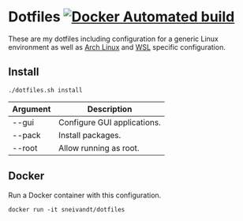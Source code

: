 # Dotfiles [![Docker Automated build](https://img.shields.io/docker/automated/sneivandt/dotfiles.svg)](https://hub.docker.com/r/sneivandt/dotfiles/)

These are my dotfiles including configuration for a generic Linux environment as well as [Arch Linux](https://www.archlinux.org/) and [WSL](https://docs.microsoft.com/en-us/windows/wsl/about) specific configuration.

## Install

```
./dotfiles.sh install
```

| Argument | Description                     |
| -        | -                               |
| --gui    | Configure GUI applications.     |
| --pack   | Install packages.               |
| --root   | Allow running as root.          |

## Docker

Run a Docker container with this configuration.

```
docker run -it sneivandt/dotfiles
```
